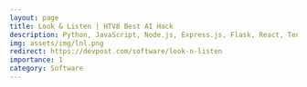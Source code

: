 ```yaml
---
layout: page
title: Look & Listen | HTV8 Best AI Hack
description: Python, JavaScript, Node.js, Express.js, Flask, React, Tensorflow, OAuth 2.0, API
img: assets/img/lnl.png
redirect: https://devpost.com/software/look-n-listen
importance: 1
category: Software
---
```


